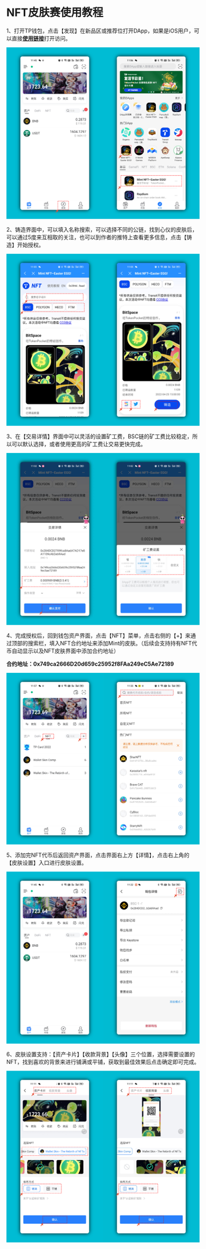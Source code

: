 # NFT皮肤赛使用教程

1、打开TP钱包，点击【发现】在新品区或推荐位打开DApp，如果是iOS用户，可以直接[**使用链接**](https://tp-lab.tokenpocket.pro/mint-skin-2/index.html#/)打开访问。

![](<../../.gitbook/assets/11 (3).png>)

2、铸造界面中，可以填入名称搜索，可以选择不同的公链，找到心仪的皮肤后，可以通过5度来互相取的关注，也可以到作者的推特上查看更多信息，点击【铸造】开始授权。

![](../../.gitbook/assets/22.png)

3、在【交易详情】界面中可以灵活的设置矿工费，BSC链的矿工费比较稳定，所以可以默认选择，或者使用更高的矿工费让交易更快完成。

![](../../.gitbook/assets/33.png)

4、完成授权后，回到钱包资产界面，点击【NFT】菜单，点击右侧的【+】来通过顶部的搜索栏，填入NFT合约地址来添加Mint的皮肤。（后续会支持持有NFT代币自动显示以及NFT皮肤界面中添加合约地址）&#x20;

**合约地址：0x749ca2666D20d659c25952f8FAa249eC5Ae72189**

![](../../.gitbook/assets/44.png)

5、添加完NFT代币后返回资产界面，点击界面右上方【详情】，点击右上角的【皮肤设置】入口进行皮肤设置。

![](../../.gitbook/assets/55.png)

6、皮肤设置支持：【资产卡片】【收款背景】【头像】三个位置，选择需要设置的NFT，找到喜欢的背景来进行铺满或平铺，获取到最佳效果后点击确定即可完成。

![](../../.gitbook/assets/66.png)
